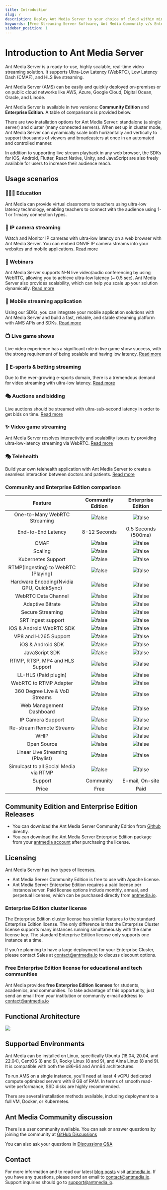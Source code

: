 ```yaml
---
title: Introduction
slug: /
description: Deploy Ant Media Server to your choice of cloud within minutes.
keywords: [Free Streaming Server Software, Ant Media Community v/s Enterprise Edition, Use Cases, Streaming Software for Classroom, Live Streaming Server Software]
sidebar_position: 1
---
```



# Introduction to Ant Media Server

Ant Media Server is a ready-to-use, highly scalable, real-time video streaming solution. It supports Ultra-Low Latency (WebRTC), Low Latency Dash (CMAF), and HLS live streaming.

Ant Media Server (AMS) can be easily and quickly deployed on-premises or on public cloud networks like AWS, Azure, Google Cloud, Digital Ocean, Oracle, and Linode.

Ant Media Server is available in two versions: **Community Edition** and **Enterprise Edition**. A table of comparisons is provided below.

There are two installation options for Ant Media Server: standalone (a single server) and cluster (many connected servers).
When set up in cluster mode, Ant Media Server can dynamically scale both horizontally and vertically to support thousands of viewers and broadcasters at once in an automated and controlled manner.

In addition to supporting live stream playback in any web browser, the SDKs for iOS, Android, Flutter, React Native, Unity, and JavaScript are also freely available for users to increase their audience reach.

## Usage scenarios

### 👨🏽‍💻 Education

Ant Media can provide virtual classrooms to teachers using ultra-low latency technology, enabling teachers to connect with the audience using 1-1 or 1-many connection types.

### 🤖 IP camera streaming

Watch and Monitor IP cameras with ultra-low latency on a web browser with Ant Media Server. You can embed ONVIF IP camera streams into your websites and mobile applications. [Read more](https://antmedia.io/solutions/ip-camera-streaming/)

### 🙇 Webinars

Ant Media Server supports N-N live video/audio conferencing by using WebRTC, allowing you to achieve ultra-low latency (~ 0.5 sec). Ant Media Server also provides scalability, which can help you scale up your solution dynamically. [Read more](https://antmedia.io/solutions/webinar-e-learning-virtual-classroom/) 

### 👾 Mobile streaming application

Using our SDKs, you can integrate your mobile application solutions with Ant Media Server and build a fast, reliable, and stable streaming platform with AMS APIs and SDKs. [Read more](https://antmedia.io/docs/category/sdk-integration/) 

### 📺 Live game shows

Live video experience has a significant role in live game show success, with the strong requirement of being scalable and having low latency. [Read more](https://antmedia.io/solutions/media-entertainment/) 

### 🎯 E-sports & betting streaming   

Due to the ever-growing e-sports domain, there is a tremendous demand for video streaming with ultra-low latency. [Read more](https://antmedia.io/solutions/video-game-streaming/)

### 🎭 Auctions and bidding 

Live auctions should be streamed with ultra-sub-second latency in order to get bids on time. [Read more](https://antmedia.io/solutions/auction-bidding/)

### ✨ Video game streaming 

Ant Media Server resolves interactivity and scalability issues by providing ultra-low-latency streaming via WebRTC. [Read more](https://antmedia.io/solutions/video-game-streaming/)

### 🎭 Telehealth

Build your own telehealth application with Ant Media Server to create a seamless interaction between doctors and patients. [Read more](https://antmedia.io/solutions/telehealth/)


### Community and Enterprise Edition comparison

|               **Feature**               |         **Community Edition**         |        **Enterprise Edition**        |
| :----------------------------------------: | :-------------------------------------: | :------------------------------------: |
|       One-to-Many WebRTC Streaming       | ![false](@site/static/img/cross.png ) | ![false](@site/static/img/tick.png ) |
|            End-to-End Latency            |             8-12 Seconds             |         0.5 Seconds (500ms)         |
|                   CMAF                   | ![false](@site/static/img/cross.png ) | ![false](@site/static/img/tick.png ) |
|                 Scaling                 | ![false](@site/static/img/cross.png ) | ![false](@site/static/img/tick.png ) |
|            Kubernetes Support            | ![false](@site/static/img/cross.png ) | ![false](@site/static/img/tick.png ) |
|   RTMP(Ingesting) to WebRTC (Playing)   | ![false](@site/static/img/cross.png ) | ![false](@site/static/img/tick.png ) |
| Hardware Encoding(Nvidia GPU, QuickSync) | ![false](@site/static/img/cross.png ) | ![false](@site/static/img/tick.png ) |
|           WebRTC Data Channel           | ![false](@site/static/img/cross.png ) | ![false](@site/static/img/tick.png ) |
|             Adaptive Bitrate             | ![false](@site/static/img/cross.png ) | ![false](@site/static/img/tick.png ) |
|             Secure Streaming             | ![false](@site/static/img/cross.png ) | ![false](@site/static/img/tick.png ) |
|            SRT ingest support            | ![false](@site/static/img/cross.png ) | ![false](@site/static/img/tick.png ) |
|         iOS & Android WebRTC SDK         | ![false](@site/static/img/cross.png ) | ![false](@site/static/img/tick.png ) |
|          VP8 and H.265 Support           | ![false](@site/static/img/cross.png ) | ![false](@site/static/img/tick.png ) |
|             iOS & Android SDK            | ![false](@site/static/img/tick.png ) | ![false](@site/static/img/tick.png ) |
|              JavaScript SDK              | ![false](@site/static/img/tick.png ) | ![false](@site/static/img/tick.png ) |
|     RTMP, RTSP, MP4 and HLS Support     | ![false](@site/static/img/tick.png ) | ![false](@site/static/img/tick.png ) |
|           LL-HLS (Paid plugin)           | ![false](@site/static/img/tick.png ) | ![false](@site/static/img/tick.png ) |
|          WebRTC to RTMP Adapter          | ![false](@site/static/img/tick.png ) | ![false](@site/static/img/tick.png ) |
|      360 Degree Live & VoD Streams      | ![false](@site/static/img/tick.png ) | ![false](@site/static/img/tick.png ) |
|         Web Management Dashboard         | ![false](@site/static/img/tick.png ) | ![false](@site/static/img/tick.png ) |
|            IP Camera Support            | ![false](@site/static/img/tick.png ) | ![false](@site/static/img/tick.png ) |
|         Re-stream Remote Streams         | ![false](@site/static/img/tick.png ) | ![false](@site/static/img/tick.png ) |
|                  WHIP                    | ![false](@site/static/img/tick.png ) | ![false](@site/static/img/tick.png ) |
|               Open Source               | ![false](@site/static/img/tick.png ) | ![false](@site/static/img/tick.png ) |
|      Linear Live Streaming (Playlist)    | ![false](@site/static/img/tick.png ) | ![false](@site/static/img/tick.png ) |
|  Simulcast to all Social Media via RTMP  | ![false](@site/static/img/tick.png ) | ![false](@site/static/img/tick.png ) |
|                 Support                 |               Community               |           E-mail, On-site           |
|                  Price                  |                 Free                 |                 Paid                 |

## Community Edition and Enterprise Edition Releases

 - You can download the Ant Media Server Community Edition from
   [Github](https://github.com/ant-media/Ant-Media-Server/releases/)
   directly.
 - You can download the Ant Media Server Enterprise Edition package from your
   [antmedia account](https://antmedia.io/my-account/) after purchasing the license.

## Licensing

Ant Media Server has two types of licenses.

 - Ant Media Server Community Edition is free to use with Apache
   license.
- Ant Media Server Enterprise Edition requires a paid license per instance/server. Paid license options include monthly, annual, and perpetual licenses, which can be purchased directly from [antmedia.io](https://antmedia.io).

### Enterprise Edition cluster license

The Enterprise Edition cluster license has similar features to the standard Enterprise Edition license. The only difference is that the Enterprise Cluster license supports many instances running simultaneously with the same license key. The standard Enterprise Edition license only supports one instance at a time.

If you're planning to have a large deployment for your Enterprise Cluster, please contact Sales at [contact@antmedia.io](mailto:contact@antmedia.io) to discuss discount options.

### Free Enterprise Edition license for educational and tech communities

Ant Media provides **free Enterprise Edition licenses** for students, academics, and communities. To take advantage of this opportunity, just send an email from your institution or community e-mail address to [contact@antmedia.io](mailto:contact@antmedia.io)

## Functional Architecture

**![](@site/static/img/image-1648754379709.png)**

## Supported Environments

Ant Media can be installed on Linux, specifically Ubuntu (18.04, 20.04, and 22.04), CentOS (8 and 9), Rocky Linux (8 and 9), and Alma Linux (8 and 9). It is compatible with both the x86-64 and Arm64 architectures.

To run AMS on a single instance, you'll need at least 4 vCPU dedicated compute optimized servers with 8 GB of RAM. In terms of smooth read-write performance, SSD disks are highly recommended.

There are several installation methods available, including deployment to a full VM, Docker, or Kubernetes.

## Ant Media Community discussion

There is a user community available. You can ask or answer questions by joining the community at [GitHub Discussions](https://github.com/orgs/ant-media/discussions)

You can also ask your questions in [Discussions Q&A](https://github.com/orgs/ant-media/discussions/categories/q-a)

## Contact

For more information and to read our latest [blog posts](https://antmedia.io/blog/) visit [antmedia.io](https://antmedia.io/). If you have any questions, please send an email to [contact@antmedia.io](mailto:contact@antmedia.io). Support inquiries should go to [support@antmedia.io](mailto:support@antmedia.io).
